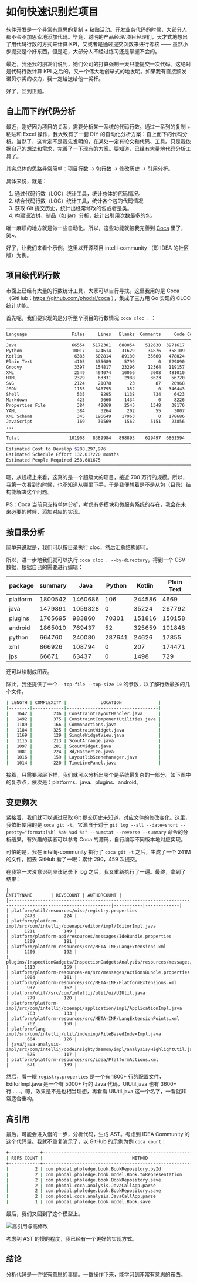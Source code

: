 # 如何快速识别烂项目

软件开发是一个非常有意思的复制 + 粘贴活动。开发业务代码的时候，大部分人都不会不加思索地添加代码。毕竟，聪明的产品经理/项目经理们，天才式地想出了用代码行数的方式来计算 KPI，又或者是通过提交次数来进行考核 —— 虽然小步提交是个好东西，但是吧，大部分人不经过练习还是掌握不会的。

最近，我还我的朋友们说到，她们公司的打算强制一天只能提交一次代码。这绝对是代码行数计算 KPI 之后的，又一个伟大地创举式的地发明。如果我有直接颁发诺贝尔奖的权力，我一定给送给他一奖杯。

好了，回到正题。

## 自上而下的代码分析

最近，刚好因为项目的关系，需要分析某一系统的代码行数。通过一系列的复制 + 粘贴和 Excel 操作，我大致有了一套 DIY 的自动化分析方案：自上而下的代码分析。当然了，这肯定不是我先发明的，在某处一定有论文和代码、工具。只是我依据自己的想法和需求，完善了一下现有的方案。要知道，已经有大量地代码分析工具了。

其实总体的思路非常简单：项目行数 -> 包行数 -> 修改历史 -> 引用分析。

具体来说，就是：

1. 通过代码行数（LOC）统计工具，统计总体的代码情况。
2. 结合代码行数（LOC）统计工具，统计各个包的代码情况
3. 获取 Git 提交历史，统计出经常修改的包或者是类。
4. 构建语法树、制品（如 jar）分析，统计出引用次数最多的包。

唯一麻烦的地方就是做一些自动化。所以，这些功能就被我完善到 [Coca](https://github.com/phodal/coca) 里了，笑~。

好了，让我们来看个示例。这里以开源项目 intelli-community （即 IDEA 的社区版）为例。

## 项目级代码行数

市面上已经有大量的行数统计工具，大家可以自行寻找。这里我用的是 Coca （GitHub：https://github.com/phodal/coca ），集成了三方用 Go 实现的 CLOC 统计功能。

首先呢，我们要实现的是分析整个项目的行数情况 `coca cloc .` ：

```bash
───────────────────────────────────────────────────────────────────────────────
Language                 Files     Lines   Blanks  Comments     Code Complexity
───────────────────────────────────────────────────────────────────────────────
Java                     66554   5172301   688054    512630  3971617     603221
Python                   10017    424614    31629     34876   358109      22329
Kotlin                    6383    602814    89130     35660   478024      51292
Plain Text                4105    635689     5799         0   629890          0
Groovy                    3397    154817    23296     12364   119157       4683
XML                       2549    494074    10056      3008   481010          0
HTML                      2329     63331     2988      3623    56720          0
SVG                       2124     21078       23        87    20968          0
JSON                      1155    346795      352         0   346443          0
Shell                      535      8295     1138       734     6423        811
Markdown                   425      9660     1434         0     8226          0
Properties File            384     42069     2545      1348    38176          0
YAML                       384      3264      202        55     3007          0
XML Schema                 345    196649    17963         0   178686          0
JavaScript                 169     30569     1562      5151    23856       3895
...
───────────────────────────────────────────────────────────────────────────────
Total                   101908   8389984   898893    629497  6861594     703260
───────────────────────────────────────────────────────────────────────────────
Estimated Cost to Develop $288,297,976
Estimated Schedule Effort 132.017220 months
Estimated People Required 258.681675
───────────────────────────────────────────────────────────────────────────────
```

嗯，从规模上来看，这真的是一个超级大的项目，接近 700 万行的规模。所以，我第一次看到的时候，也不知道从哪里下手，于是我便想着是不是从包（目录）结构能解决这个问题。

PS：Coca 当前只支持单体分析，考虑有多模块和微服务系统的存在，我会在未来必要的时候，添加对应的实现。

## 按目录分析 

简单来说就是，我们可以按目录执行 cloc，然后汇总结构即可。

所以，进一步地我们就可以执行 `coca cloc . --by-directory`，得到一个 CSV 数据，根据自己的需要进行编辑：

| package |	summary | Java | Python | Kotlin | Plain Text |
|---------|---------|------|--------|--------|------------|
| platform | 1800542 | 1460686 | 106 | 244586 | 4669 |
| java | 1479891 | 1059828 | 0 | 35224 | 267792 |
| plugins | 1765695 | 983860 | 70301 | 151816 | 150158 |
| android | 1865010 | 769437 | 52 | 325659 | 101848 |
| python | 664760 | 240080 | 287641 | 24626 | 17855 |
| xml | 866926 | 108794 | 0 | 207 | 174471 |
| jps | 66671 | 63437 | 0 | 1498 | 729 |

还可以绘制成图表。


除此，我还提供了一个 `--top-file --top-size 10` 的参数，以了解行数最多的几个文件。

```bash
| LENGTH | COMPLEXITY |             LOCATION              |
|--------|------------|-----------------------------------|
|   1642 |        236 | ConstraintLayoutHandler.java      |
|   1492 |        375 | ConstraintComponentUtilities.java |
|   1189 |        166 | CommonActions.java                |
|   1184 |        325 | ConstraintWidget.java             |
|   1169 |        129 | SingleWidgetView.java             |
|   1115 |        213 | ScoutArrange.java                 |
|   1097 |        281 | ScoutWidget.java                  |
|   1081 |        224 | 3d/Rasterize.java                 |
|   1016 |        159 | LayoutlibSceneManager.java        |
|   1014 |        220 | TimeLinePanel.java                |
```

接着，只需要层层下推，我们就可以分析出哪个是系统最复杂的一部分。如下图中的复杂点，依次是：platforms、java、plugins、android。

## 变更频次

紧接着，我们就可以通过获取 Git 提交历史来知道，对应文件的修改变化。这里，我依旧使用的是 `coca git -t`。它源自于对于 `git log --all --date=short --pretty="format:[%h] %aN %ad %s" --numstat --reverse --summary` 命令的分析结果，有兴趣的读者可以参考 Coca 的源码，自行编写不同版本地对应实现。

可怕的是，我在 intellij-community 执行了 `coca git -t` 之后，生成了一个 241M 的文件，回去 GitHub 看了一眼：累计 290，459 次提交。

在我第一次没意识到应该记录下 log 之后，我又重新执行了一遍。最终，拿到了结果：

```
|                                                                                            ENTITYNAME       | REVSCOUNT | AUTHORCOUNT |
|-------------------------------------------------------------------------------------------------------------|-----------|-------------|
| platform/util/resources/misc/registry.properties                                                            |      2473 |         224 |
| platform/platform-impl/src/com/intellij/openapi/editor/impl/EditorImpl.java                                 |      1211 |         149 |
| platform/platform-api/resources/messages/IdeBundle.properties                                               |      1209 |         181 |
| platform/platform-resources/src/META-INF/LangExtensions.xml                                                 |      1206 |         192 |
| plugins/InspectionGadgets/InspectionGadgetsAnalysis/resources/messages/InspectionGadgetsBundle.properties   |      1113 |         159 |
| platform/platform-resources-en/src/messages/ActionsBundle.properties                                        |      1004 |         161 |
| platform/platform-resources/src/META-INF/PlatformExtensions.xml                                             |       937 |         162 |
| platform/util//src/com/intellij/util/ui/UIUtil.java                                                         |       779 |         120 |
| platform/platform-impl/src/com/intellij/openapi/application/impl/ApplicationImpl.java                       |       763 |         133 |
| platform/platform-resources/src/META-INF/LangExtensionPoints.xml                                            |       762 |         150 |
| platform/lang-impl/src/com/intellij/util/indexing/FileBasedIndexImpl.java                                   |       684 |         126 |
| java/java-analysis-impl/src/com/intellij/codeInsight/daemon/impl/analysis/HighlightUtil.java                |       675 |         117 |
| platform/platform-resources/src/idea/PlatformActions.xml                                                    |       671 |         139 |
```

然后，看一眼 `registry.properties` 是一个有 1800+ 行的配置文件，EditorImpl.java 是一个有 5000+ 行的 Java 代码，UIUtil.java 也有 3600+ 行……。嗯，效果是不是也相当理想，再看看 UIUtil.java 这一个名字，一看就非常适合重构。

## 高引用

最后，可能会进入慢的一步，分析代码，生成 AST。考虑到 IDEA Community 的这个代码量。我就不重复演示了，以 GitHub 的示例为例 `coca count`：

```bash
+------------+--------------------------------------------------------------------------+
| REFS COUNT |                                  METHOD                                  |
+------------+--------------------------------------------------------------------------+
|          2 | com.phodal.pholedge.book.BookRepository.byId                             |
|          2 | com.phodal.pholedge.book.model.Book.toRepresentation                     |
|          2 | com.phodal.pholedge.book.BookRepository.save                             |
|          2 | com.phodal.coca.analysis.JavaCallApp.parse                               |
|          2 | com.phodal.pholedge.book.BookRepository.save                             |
|          2 | com.phodal.coca.analysis.JavaCallApp.parse                               |
|          1 | com.phodal.pholedge.book.model.Book.save                                 |
```

最后，我们又回到了这个模型上。

![高引用与高修改](https://migration.ink/images/refs-change.png)

考虑到 AST 的慢的程度，我已经有一个更好的实现方式。

## 结论

分析代码是一件很有意思的事情。一番操作下来，能学习到非常有意思的东西。



